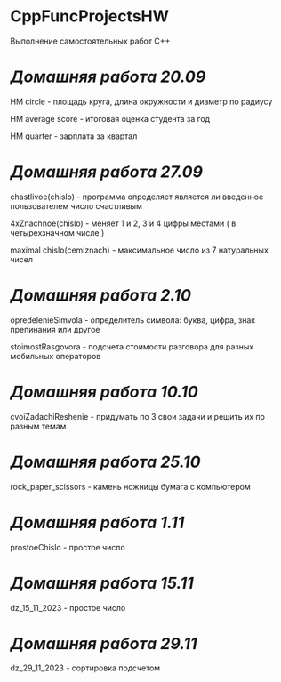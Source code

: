 # CppFuncProjectsHW
Выполнение самостоятельных работ C++

# _**Домашняя работа 20.09**_

HM circle - площадь круга, длина окружности и диаметр по радиусу

HM average score - итоговая оценка студента за год

HM quarter - зарплата за квартал

# _**Домашняя работа 27.09**_

chastlivoe(chislo) - программа определяет является ли введенное пользователем число счастливым 

4xZnachnoe(chislo) - меняет 1 и 2, 3 и 4 цифры местами ( в четырехзначном числе ) 

maximal chislo(cemiznach) - максимальное число из 7 натуральных чисел

# _**Домашняя работа 2.10**_

opredeleniеSimvola - определитель символа: буква, цифра, знак препинания или другое



stoimostRasgovora - подсчета стоимости разговора для разных мобильных операторов

# _**Домашняя работа 10.10**_

cvoiZadachiReshenie - придумать по 3 свои задачи и решить их по разным темам

# _**Домашняя работа 25.10**_

rock_paper_scissors - камень ножницы бумага с компьютером

# _**Домашняя работа 1.11**_

prostoeChislo - простое число

# _**Домашняя работа 15.11**_

dz_15_11_2023 - простое число

# _**Домашняя работа 29.11**_

dz_29_11_2023 - сортировка подсчетом
